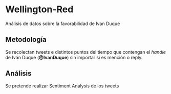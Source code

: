 # Wellington-Red
Análisis de datos sobre la favorabilidad de Ivan Duque


## Metodología
Se recolectan tweets e distintos puntos del tiempo que contengan el *handle* de Iván Duque (**@IvanDuque**) sin importar si es mención o reply.

## Análisis

Se pretende realizar Sentiment Analysis de los tweets
